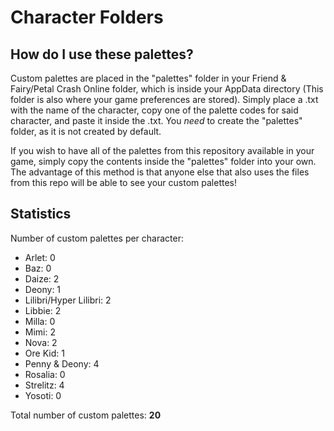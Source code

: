 # Character Folders

## How do I use these palettes?

Custom palettes are placed in the "palettes" folder in your Friend & Fairy/Petal Crash Online folder, which is inside your AppData directory (This folder is also where 
your game preferences are stored). Simply place a .txt with the name of the character, copy one of the palette codes for said character, and paste it inside the .txt.
You *need* to create the "palettes" folder, as it is not created by default.

If you wish to have all of the palettes from this repository available in your game, simply copy the contents inside the "palettes" folder into your own. The advantage of this method is that anyone
else that also uses the files from this repo will be able to see your custom palettes! 

## Statistics

Number of custom palettes per character:
- Arlet: 0
- Baz: 0
- Daize: 2
- Deony: 1
- Lilibri/Hyper Lilibri: 2
- Libbie: 2
- Milla: 0
- Mimi: 2
- Nova: 2
- Ore Kid: 1
- Penny & Deony: 4
- Rosalia: 0
- Strelitz: 4
- Yosoti: 0

Total number of custom palettes:
**20**
